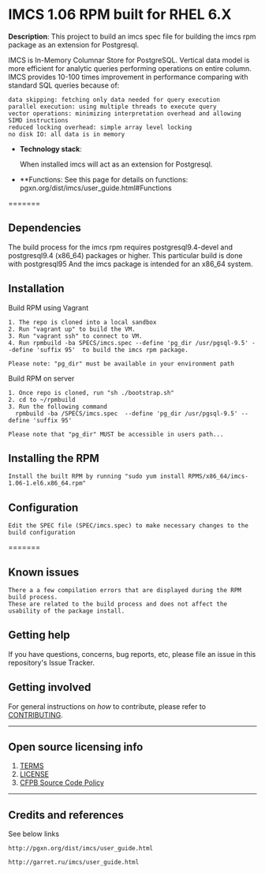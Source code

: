 # IMCS 1.06 RPM built for RHEL 6.X

**Description**: This project to build an imcs spec file for building the imcs rpm package as an extension for Postgresql.

IMCS is In-Memory Columnar Store for PostgreSQL. 
Vertical data model is more efficient for analytic queries performing operations on entire column. 
IMCS provides 10-100 times improvement in performance comparing with standard SQL queries because of:

    data skipping: fetching only data needed for query execution
    parallel execution: using multiple threads to execute query
    vector operations: minimizing interpretation overhead and allowing SIMD instructions
    reduced locking overhead: simple array level locking
    no disk IO: all data is in memory


  - **Technology stack**: 

    When installed imcs will act as an extension for Postgresql. 


  - **Functions: 
    See this page for details on functions: pgxn.org/dist/imcs/user_guide.html#Functions


=======

## Dependencies

The build process for the imcs rpm requires postgresql9.4-devel and postgresql9.4 (x86_64) packages or higher.
This particular build is done with postgresql95 
And the imcs package is intended for an x86_64 system.

## Installation

Build RPM using Vagrant

    1. The repo is cloned into a local sandbox
    2. Run "vagrant up" to build the VM.
    3. Run "vagrant ssh" to connect to VM.
    4. Run rpmbuild -ba SPECS/imcs.spec --define 'pg_dir /usr/pgsql-9.5' --define 'suffix 95'  to build the imcs rpm package.

    Please note: "pg_dir" must be available in your environment path

Build RPM on server

    1. Once repo is cloned, run "sh ./bootstrap.sh"
    2. cd to ~/rpmbuild 
    3. Run the following command 
      rpmbuild -ba /SPECS/imcs.spec  --define 'pg_dir /usr/pgsql-9.5' --define 'suffix 95'

    Please note that "pg_dir" MUST be accessible in users path...

## Installing the RPM 

    Install the built RPM by running "sudo yum install RPMS/x86_64/imcs-1.06-1.el6.x86_64.rpm"


## Configuration

    Edit the SPEC file (SPEC/imcs.spec) to make necessary changes to the build configuration

=======


## Known issues

    There a a few compilation errors that are displayed during the RPM build process. 
    These are related to the build process and does not affect the usability of the package install.

## Getting help

If you have questions, concerns, bug reports, etc, please file an issue in this repository's Issue Tracker.


## Getting involved

For general instructions on _how_ to contribute, please refer to [CONTRIBUTING](CONTRIBUTING.md).


----

## Open source licensing info
1. [TERMS](TERMS.md)
2. [LICENSE](LICENSE)
3. [CFPB Source Code Policy](https://github.com/cfpb/source-code-policy/)


----

## Credits and references

See below links

    http://pgxn.org/dist/imcs/user_guide.html

    http://garret.ru/imcs/user_guide.html
